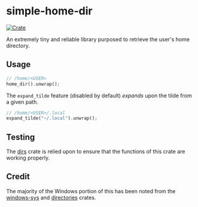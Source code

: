 # simple-home-dir
[![Crate](https://img.shields.io/crates/v/simple-home-dir.svg)](https://crates.io/crates/simple-home-dir)

An extremely tiny and reliable library purposed to retrieve the user's home directory.

## Usage
```rust
// /home/<USER>
home_dir().unwrap();
```
The `expand_tilde` feature (disabled by default) *expands* upon the tilde from a given path.
```rust
// /home/<USER>/.local
expand_tilde("~/.local").unwrap();
```

## Testing
The [dirs](https://crates.io/crates/dirs) crate is relied upon to ensure that the functions of this crate are working properly.

## Credit
The majority of the Windows portion of this has been noted from the [windows-sys](https://crates.io/crates/windows-sys) and [directories](https://crates.io/crates/directories) crates.
